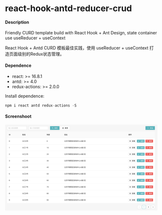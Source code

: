 # react-hook-antd-reducer-crud

#### Description

Friendly CURD template build with React Hook + Ant Design, state container use useReducer + useContext

React Hook + Antd CURD 模板最佳实践，使用 useReducer + useContext 打造页面级别的Redux状态管理。

#### Dependence

- react: >= 16.8.1
- antd: >= 4.0
- redux-actions: >= 2.0.0

Install dependence:

```js
npm i react antd redux-actions -S
```

#### Screenshoot

![示例图](./screenshoot/example.png)